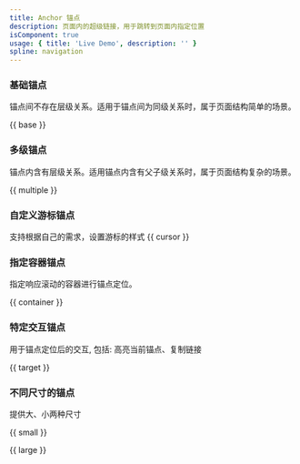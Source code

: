 ```yaml
---
title: Anchor 锚点
description: 页面内的超级链接，用于跳转到页面内指定位置
isComponent: true
usage: { title: 'Live Demo', description: '' }
spline: navigation
---
```


### 基础锚点
锚点间不存在层级关系。适用于锚点间为同级关系时，属于页面结构简单的场景。

{{ base }}

### 多级锚点
锚点内含有层级关系。适用锚点内含有父子级关系时，属于页面结构复杂的场景。

{{ multiple }}

### 自定义游标锚点
支持根据自己的需求，设置游标的样式
{{ cursor }}

### 指定容器锚点

指定响应滚动的容器进行锚点定位。

{{ container }}

### 特定交互锚点

用于锚点定位后的交互, 包括: 高亮当前锚点、复制链接

{{ target }}

### 不同尺寸的锚点

提供大、小两种尺寸

{{ small }}

{{ large }}
